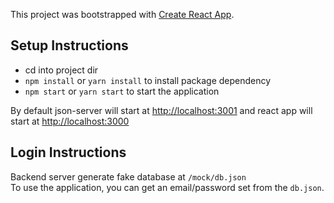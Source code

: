 This project was bootstrapped with [Create React App](https://github.com/facebook/create-react-app).

## Setup Instructions
- cd into project dir
- `npm install` or `yarn install` to install package dependency
- `npm start` or `yarn start` to start the application

By default json-server will start at [http://localhost:3001](http://localhost:3001) and react app will start at [http://localhost:3000](http://localhost:3000)

## Login Instructions

Backend server generate fake database at `/mock/db.json`<br>
To use the application, you can get an email/password set from the `db.json`.
